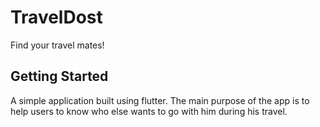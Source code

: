 # TravelDost

Find your travel mates!

## Getting Started

A simple application built using flutter.
The main purpose of the app is to help users to know who else wants to go with him during his travel.
